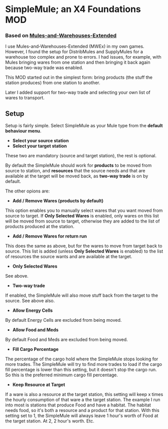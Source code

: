 # SimpleMule; an X4 Foundations MOD

### Based on [Mules-and-Warehouses-Extended](https://github.com/Misunderstood-Wookiee/Mules-and-Warehouses-Extended)

I use Mules-and-Warehouses-Extended (MWEx) in my own games. However, I
found the setup for DistribMules and SupplyMules for a warehouse too
complex and prone to errors. I had issues, for example, with Mules
bringing wares from one station and then bringing it back again
because two-way trade was enabled.

This MOD started out in the simplest form: bring products (the stuff
the station produces) from one station to another.

Later I added support for two-way trade and selecting your own list of
wares to transport.

## Setup

Setup is fairly simple. Select SimpleMule as your Mule type from the
**default behaviour menu**.

* **Select your source station**
* **Select your target station**

These two are mandatory (source and target station), the rest is
optional.

By default the SimpleMule should work for **products** to be moved
from source to station, and **resources** that the source needs and
that are available at the target will be moved back, as **two-way
trade** is on by default.

The other opions are:

* **Add / Remove Wares (products by default)**

This option enables you to manually select wares that you want moved
from source to target. If **Only Selected Wares** is enabled, only
wares on this list will be moved from source to target, otherwise they
are added to the list of products produced at the station.

* **Add / Remove Wares for return run**

This does the same as above, but for the wares to move from target
back to source. This list is added (unless **Only Selected Wares** is
enabled) to the list of resources the source wants and are available
at the target.

* **Only Selected Wares**

See above.

* **Two-way trade**

If enabled, the SimpleMule will also move stuff back from the target
to the source. See above also.

* **Allow Energy Cells**

By default Energy Cells are excluded from being moved.

* **Allow Food and Meds**

By default Food and Meds are excluded from being moved.

* **Fill Cargo Percentage**

The percentage of the cargo hold where the SimpleMule stops looking
for more trades. The SimpleMule will try to find more trades to load
if the cargo fill percentage is lower than this setting, but it
doesn't stop the cargo run. So this is the preferred minimum cargo
fill percentage.

* **Keep Resource at Target**

If a ware is also a resource at the target station, this setting will
keep x times the hourly consumption of that ware a the target
station. The example I run into most is stations that produce Food and
have a habitat. The habitat needs food, so it's both a resource and a
product for that station. With this setting set to 1, the SimpleMule
will always leave 1 hour's worth of Food at the target station. At 2,
2 hour's worth. Etc.

